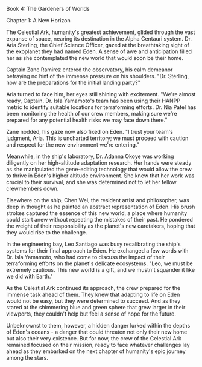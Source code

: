 Book 4: The Gardeners of Worlds

Chapter 1: A New Horizon

The Celestial Ark, humanity's greatest achievement, glided through the vast expanse of space, nearing its destination in the Alpha Centauri system. Dr. Aria Sterling, the Chief Science Officer, gazed at the breathtaking sight of the exoplanet they had named Eden. A sense of awe and anticipation filled her as she contemplated the new world that would soon be their home.

Captain Zane Ramirez entered the observatory, his calm demeanor betraying no hint of the immense pressure on his shoulders. "Dr. Sterling, how are the preparations for the initial landing party?"

Aria turned to face him, her eyes still shining with excitement. "We're almost ready, Captain. Dr. Isla Yamamoto's team has been using their HANPP metric to identify suitable locations for terraforming efforts. Dr. Nia Patel has been monitoring the health of our crew members, making sure we're prepared for any potential health risks we may face down there."

Zane nodded, his gaze now also fixed on Eden. "I trust your team's judgment, Aria. This is uncharted territory; we must proceed with caution and respect for the new environment we're entering."

Meanwhile, in the ship's laboratory, Dr. Adanna Okoye was working diligently on her high-altitude adaptation research. Her hands were steady as she manipulated the gene-editing technology that would allow the crew to thrive in Eden's higher altitude environment. She knew that her work was crucial to their survival, and she was determined not to let her fellow crewmembers down.

Elsewhere on the ship, Chen Wei, the resident artist and philosopher, was deep in thought as he painted an abstract representation of Eden. His brush strokes captured the essence of this new world, a place where humanity could start anew without repeating the mistakes of their past. He pondered the weight of their responsibility as the planet's new caretakers, hoping that they would rise to the challenge.

In the engineering bay, Leo Santiago was busy recalibrating the ship's systems for their final approach to Eden. He exchanged a few words with Dr. Isla Yamamoto, who had come to discuss the impact of their terraforming efforts on the planet's delicate ecosystems. "Leo, we must be extremely cautious. This new world is a gift, and we mustn't squander it like we did with Earth."

As the Celestial Ark continued its approach, the crew prepared for the immense task ahead of them. They knew that adapting to life on Eden would not be easy, but they were determined to succeed. And as they stared at the shimmering blue and green sphere that grew larger in their viewports, they couldn't help but feel a sense of hope for the future.

Unbeknownst to them, however, a hidden danger lurked within the depths of Eden's oceans - a danger that could threaten not only their new home but also their very existence. But for now, the crew of the Celestial Ark remained focused on their mission, ready to face whatever challenges lay ahead as they embarked on the next chapter of humanity's epic journey among the stars.